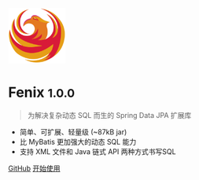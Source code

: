 ![logo](assets/images/logo.png)

# Fenix <small>1.0.0</small>

> 为解决复杂动态 SQL 而生的 Spring Data JPA 扩展库

- 简单、可扩展、轻量级  (~87kB jar)
- 比 MyBatis 更加强大的动态 SQL 能力
- 支持 XML 文件和 Java 链式 API 两种方式书写SQL

[GitHub](https://github.com/blinkfox/fenix/)
[开始使用](README)
